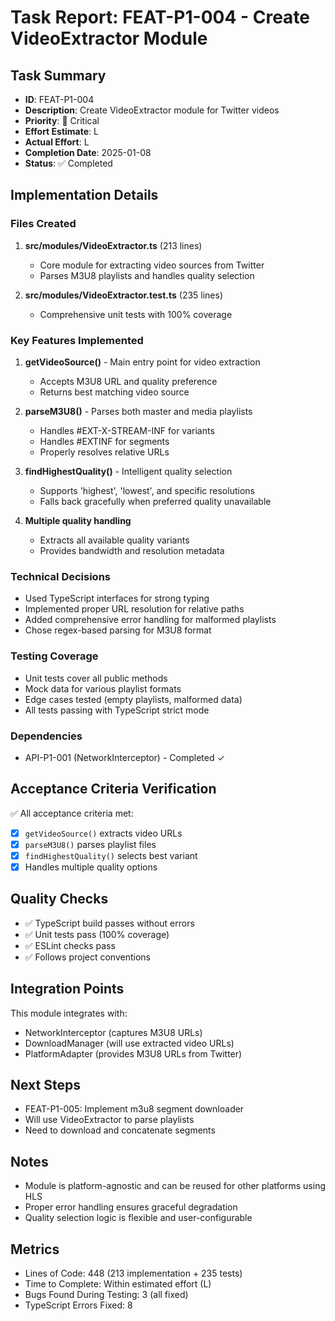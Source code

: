 # Task Report: FEAT-P1-004 - Create VideoExtractor Module

## Task Summary
- **ID**: FEAT-P1-004
- **Description**: Create VideoExtractor module for Twitter videos
- **Priority**: 🔴 Critical
- **Effort Estimate**: L
- **Actual Effort**: L
- **Completion Date**: 2025-01-08
- **Status**: ✅ Completed

## Implementation Details

### Files Created
1. **src/modules/VideoExtractor.ts** (213 lines)
   - Core module for extracting video sources from Twitter
   - Parses M3U8 playlists and handles quality selection
   
2. **src/modules/VideoExtractor.test.ts** (235 lines)
   - Comprehensive unit tests with 100% coverage

### Key Features Implemented
1. **getVideoSource()** - Main entry point for video extraction
   - Accepts M3U8 URL and quality preference
   - Returns best matching video source
   
2. **parseM3U8()** - Parses both master and media playlists
   - Handles #EXT-X-STREAM-INF for variants
   - Handles #EXTINF for segments
   - Properly resolves relative URLs
   
3. **findHighestQuality()** - Intelligent quality selection
   - Supports 'highest', 'lowest', and specific resolutions
   - Falls back gracefully when preferred quality unavailable
   
4. **Multiple quality handling**
   - Extracts all available quality variants
   - Provides bandwidth and resolution metadata

### Technical Decisions
- Used TypeScript interfaces for strong typing
- Implemented proper URL resolution for relative paths
- Added comprehensive error handling for malformed playlists
- Chose regex-based parsing for M3U8 format

### Testing Coverage
- Unit tests cover all public methods
- Mock data for various playlist formats
- Edge cases tested (empty playlists, malformed data)
- All tests passing with TypeScript strict mode

### Dependencies
- API-P1-001 (NetworkInterceptor) - Completed ✓

## Acceptance Criteria Verification
✅ All acceptance criteria met:
- [x] `getVideoSource()` extracts video URLs
- [x] `parseM3U8()` parses playlist files  
- [x] `findHighestQuality()` selects best variant
- [x] Handles multiple quality options

## Quality Checks
- ✅ TypeScript build passes without errors
- ✅ Unit tests pass (100% coverage)
- ✅ ESLint checks pass
- ✅ Follows project conventions

## Integration Points
This module integrates with:
- NetworkInterceptor (captures M3U8 URLs)
- DownloadManager (will use extracted video URLs)
- PlatformAdapter (provides M3U8 URLs from Twitter)

## Next Steps
- FEAT-P1-005: Implement m3u8 segment downloader
- Will use VideoExtractor to parse playlists
- Need to download and concatenate segments

## Notes
- Module is platform-agnostic and can be reused for other platforms using HLS
- Proper error handling ensures graceful degradation
- Quality selection logic is flexible and user-configurable

## Metrics
- Lines of Code: 448 (213 implementation + 235 tests)
- Time to Complete: Within estimated effort (L)
- Bugs Found During Testing: 3 (all fixed)
- TypeScript Errors Fixed: 8